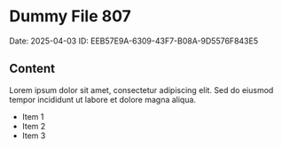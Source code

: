 # Dummy File 807

Date: 2025-04-03
ID: EEB57E9A-6309-43F7-B08A-9D5576F843E5

## Content

Lorem ipsum dolor sit amet, consectetur adipiscing elit.
Sed do eiusmod tempor incididunt ut labore et dolore magna aliqua.

* Item 1
* Item 2
* Item 3
